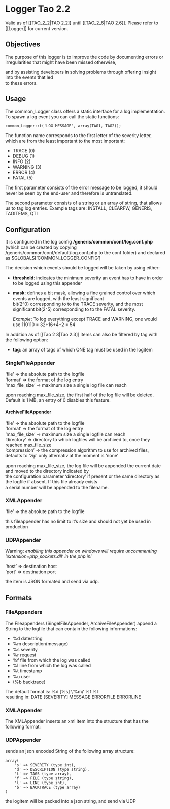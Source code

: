 <!--
parent:
    title: Logger
author:
    - 'Joel Bout'
created_at: '2015-10-28 13:26:22'
updated_at: '2015-10-28 13:26:22'
tags:
    - Logger
-->

Logger Tao 2.2
==============

Valid as of [[TAO\_2\_2|TAO 2.2]] until [[TAO\_2\_6|TAO 2.6]]. Please refer to [[Logger]] for current version.



Objectives
----------

The purpose of this logger is to improve the code by documenting errors or irregularities that might have been missed otherwise,<br/>

and by assisting developers in solving problems through offering insight into the events that led<br/>
to these errors.

Usage
-----

The common\_Logger class offers a static interface for a log implementation. To spawn a log event you can call the static functions:

    common_Logger::t('LOG MESSAGE', array(TAG1, TAG2));

The function name corresponds to the first letter of the severity letter, which are from the least important to the most important:

-   TRACE (0)
-   DEBUG (1)
-   INFO (2)
-   WARNING (3)
-   ERROR (4)
-   FATAL (5)

The first parameter consists of the error message to be logged, it should never be seen by the end-user and therefore is untranslated.

The second parameter consists of a string or an array of string, that allows us to tag log entries. Example tags are: INSTALL, CLEARFW, GENERIS, TAOITEMS, QTI

Configuration
-------------

It is configured in the log config **/generis/common/conf/log.conf.php** (which can be created by copying /generis/common/conf/default/log.conf.php to the conf folder) and declared as \$GLOBALS[‘COMMON\_LOGGER\_CONFIG’]

The decision which events should be logged will be taken by using either:

-   **threshold**: indicates the minimum severity an event has to have in order to be logged using this appender
-   **mask**: defines a bit mask, allowing a fine grained control over which events are logged, with the least significant<br/>
    bit(2\^0) corresponding to to the TRACE severity, and the most significant bit(2\^5) corresponding to to the FATAL severity.<br/>

    *Example*: To log everything except TRACE and WARNING, one would use 110110 = 32+16+4+2 = 54

In addition as of [[Tao 2 3|Tao 2.3]] items can also be filtered by tag with the following option:

-   **tag**: an array of tags of which ONE tag must be used in the logitem

### SingleFileAppender

‘file’ =\> the absolute path to the logfile<br/>
‘format’ =\> the format of the log entry<br/>
‘max\_file\_size’ =\> maximum size a single log file can reach

upon reaching max\_file\_size, the first half of the log file will be deleted. Default is 1 MB, an entry of 0 disables this feature.

#### ArchiveFileAppender

‘file’ =\> the absolute path to the logfile<br/>
‘format’ =\> the format of the log entry<br/>
‘max\_file\_size’ =\> maximum size a single logfile can reach<br/>
‘directory’ =\> directory to which logfiles will be archived to, once they reached max\_file\_size<br/>
‘compression’ =\> the compression algorithm to use for archived files, defaults to ‘zip’ only alternativ at the moment is ‘none’

upon reaching max\_file\_size, the log file will be appended the current date and moved to the directory indicated by<br/>
the configuration parameter ‘directory’ if present or the same directory as the logfile if absent. If this file already exists<br/>
a serial number will be appended to the filename.

### XMLAppender

‘file’ =\> the absolute path to the logfile

this fileappender has no limit to it’s size and should not yet be used in production

### UDPAppender

Warning: *enabling this appender on windows will require uncommenting ’extension=php\_sockets.dll’ in the php.ini*

‘host’ =\> destination host<br/>
‘port’ =\> destination port

the item is JSON formated and send via udp.

Formats
-------

### FileAppenders

The Fileappenders (SingelFileAppender, ArchiveFileAppender) append a String to the logfile that can contain the following informations:

-   %d datestring
-   %m description(message)
-   %s severity
-   %r request
-   %f file from which the log was called
-   %l line from which the log was called
-   %t timestamp
-   %u user
-   (%b backtrace)

The default format is: %d [%s] \\‘%m\\’ %f %l<br/>
resulting in: DATE [SEVERITY] MESSAGE ERRORFILE ERRORLINE

### XMLAppender

The XMLAppender inserts an xml item into the structure that has the following format:


      
        
          
          
          
          
          
          
        
      

### UDPAppender

sends an json encoded String of the following array structure:

    array(
        's' => SEVERITY (type int),
        'd' => DESCRIPTION (type string),
        't' => TAGS (type array),
        'f' => FILE (type string),
        'l' => LINE (type int),
        'b' => BACKTRACE (type array)
    )

the logitem will be packed into a json string, and send via UDP

